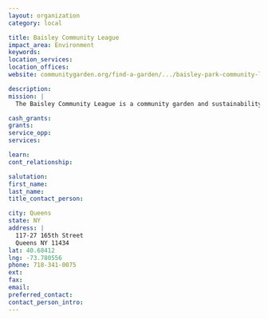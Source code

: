 ```yaml
---
layout: organization
category: local

title: Baisley Community League
impact_area: Environment
keywords: 
location_services: 
location_offices: 
website: communitygarden.org/find-a-garden/.../baisley-park-community-league

description: 
mission: |
  The Baisley Community League is a community garden and sustainability project.

cash_grants: 
grants: 
service_opp: 
services: 

learn: 
cont_relationship: 

salutation: 
first_name: 
last_name: 
title_contact_person: 

city: Queens
state: NY
address: |
  117-27 165th Street    
  Queens NY 11434
lat: 40.68412
lng: -73.780556
phone: 718-341-0075
ext: 
fax: 
email: 
preferred_contact: 
contact_person_intro: 
---
```


